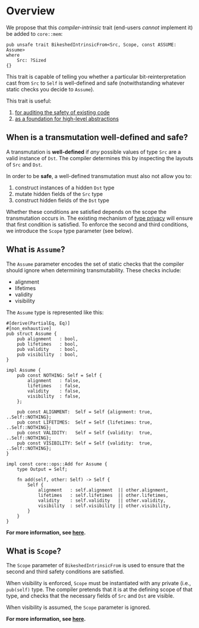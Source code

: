 # Overview

We propose that this *compiler-intrinsic* trait (end-users *cannot* implement it) be added to `core::mem`:
```rust,ignore
pub unsafe trait BikeshedIntrinsicFrom<Src, Scope, const ASSUME: Assume>
where
    Src: ?Sized
{}
```

This trait is capable of telling you whether a particular bit-reinterpretation cast from `Src` to `Self` is well-defined and safe (notwithstanding whatever static checks you decide to `Assume`).

This trait is useful:
1. [for auditing the safety of existing code](./use-case-auditing.md)
2. [as a foundation for high-level abstractions](./use-case-abstraction.md)


## When is a transmutation well-defined and safe?
A transmutation is **well-defined** if *any* possible values of type `Src` are a valid instance of `Dst`. The compiler determines this by inspecting the layouts of `Src` and `Dst`.

In order to be **safe**, a well-defined transmutation must also not allow you to:
1. construct instances of a hidden `Dst` type
2. mutate hidden fields of the `Src` type
3. construct hidden fields of the `Dst` type

Whether these conditions are satisfied depends on the scope the transmutation occurs in. The existing mechanism of [type privacy](https://rust-lang.github.io/rfcs/2145-type-privacy.html) will ensure that first condition is satisfied. To enforce the second and third conditions, we introduce the `Scope` type parameter (see below). 

## What is `Assume`?
The `Assume` parameter encodes the set of static checks that the compiler should ignore when determining transmutability. These checks include:
- alignment
- lifetimes
- validity
- visibility

The `Assume` type is represented like this:
```rust,ignore
#[derive(PartialEq, Eq)]
#[non_exhaustive]
pub struct Assume {
    pub alignment   : bool,
    pub lifetimes   : bool,
    pub validity    : bool,
    pub visibility  : bool,
}

impl Assume {
    pub const NOTHING: Self = Self {
        alignment   : false,
        lifetimes   : false,
        validity    : false,
        visibility  : false,
    };

    pub const ALIGNMENT:  Self = Self {alignment: true, ..Self::NOTHING};
    pub const LIFETIMES:  Self = Self {lifetimes: true, ..Self::NOTHING};
    pub const VALIDITY:   Self = Self {validity:  true, ..Self::NOTHING};
    pub const VISIBILITY: Self = Self {validity:  true, ..Self::NOTHING};
}

impl const core::ops::Add for Assume {
    type Output = Self;

    fn add(self, other: Self) -> Self {
        Self {
            alignment   : self.alignment  || other.alignment,
            lifetimes   : self.lifetimes  || other.lifetimes,
            validity    : self.validity   || other.validity,
            visibility  : self.visibility || other.visibility,
        }
    }
}
```

**For more information, see [here](options.md).**

## What is `Scope`?
The `Scope` parameter of `BikeshedIntrinsicFrom` is used to ensure that the second and third safety conditions are satisfied.

When visibility is enforced, `Scope` must be instantiated with any private (i.e., `pub(self)` type. The compiler pretends that it is at the defining scope of that type, and checks that the necessary fields of `Src` and `Dst` are visible.

When visibility is assumed, the `Scope` parameter is ignored.

**For more information, see [here](scope.md).**